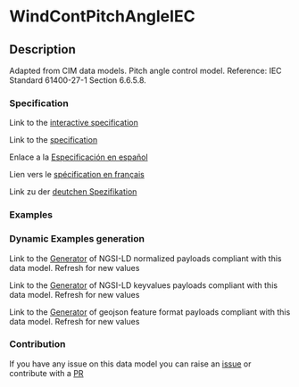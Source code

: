 # WindContPitchAngleIEC

## Description 

Adapted from CIM data models. Pitch angle control model.  Reference: IEC Standard 61400-27-1 Section 6.6.5.8.
### Specification

Link to the [interactive specification](https://swagger.lab.fiware.org/?url=https://smart-data-models.github.io/dataModel.EnergyCIM/WindContPitchAngleIEC/swagger.yaml)

Link to the [specification](https://smart-data-models.github.io/dataModel.EnergyCIM/WindContPitchAngleIEC/doc/spec.md)

Enlace a la [Especificación en español](https://smart-data-models.github.io/dataModel.EnergyCIM/WindContPitchAngleIEC/doc/spec_ES.md)

Lien vers le [spécification en français](https://smart-data-models.github.io/dataModel.EnergyCIM/WindContPitchAngleIEC/doc/spec_FR.md)

Link zu der [deutchen Spezifikation](https://smart-data-models.github.io/dataModel.EnergyCIM/WindContPitchAngleIEC/doc/spec_DE.md)
### Examples
### Dynamic Examples generation

Link to the [Generator](https://smartdatamodels.org/extra/ngsi-ld_generator_v0.92.php?schemaUrl=https://raw.githubusercontent.com/smart-data-models/dataModel.EnergyCIM/master/WindContPitchAngleIEC/schema.json&email=info@smartdatamodels.org) of NGSI-LD normalized payloads compliant with this data model. Refresh for new values

Link to the [Generator](https://smartdatamodels.org/extra/ngsi-ld_generator_keyvalues_v0.92.php?schemaUrl=https://raw.githubusercontent.com/smart-data-models/dataModel.EnergyCIM/master/WindContPitchAngleIEC/schema.json&email=info@smartdatamodels.org) of NGSI-LD keyvalues payloads compliant with this data model. Refresh for new values

Link to the [Generator](https://smartdatamodels.org/extra/geojson_features_generator_v1.0.php?schemaUrl=https://raw.githubusercontent.com/smart-data-models/dataModel.EnergyCIM/master/WindContPitchAngleIEC/schema.json&email=info@smartdatamodels.org) of geojson feature format payloads compliant with this data model. Refresh for new values
### Contribution

 If you have any issue on this data model you can raise an [issue](https://github.com/smart-data-models/dataModel.EnergyCIM/issues)  or contribute with a [PR](https://github.com/smart-data-models/dataModel.EnergyCIM/pulls)